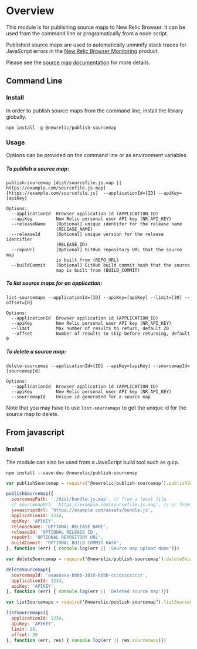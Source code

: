 # Overview

This module is for publishing source maps to New Relic Browser. It can be used from the command line or programatically from a node script.

Published source maps are used to automatically unminify stack traces for JavaScript errors in the [New Relic Browser Monitoring](https://newrelic.com/browser-monitoring) product.

Please see the [source map documentation](https://docs.newrelic.com/docs/new-relic-browser-source-maps) for more details.

## Command Line

### Install

In order to publish source maps from the command line, install the library globally.

```
npm install -g @newrelic/publish-sourcemap
```

### Usage

Options can be provided on the command line or as environment variables.

##### To publish a source map:

```
publish-sourcemap [dist/sourcefile.js.map || https://example.com/sourcefile.js.map] [https://example.com/sourcefile.js]  --applicationId=[ID] --apiKey=[apiKey]

Options:
  --applicationId  Browser application id (APPLICATION_ID)
  --apiKey         New Relic personal user API key (NR_API_KEY)
  --releaseName    [Optional] unique identifer for the release name
                   (RELEASE_NAME)
  --releaseId      [Optional] unique version for the release identifier
                   (RELEASE_ID)
  --repoUrl        [Optional] GitHub repository URL that the source map
                   is built from (REPO_URL)
  --buildCommit    [Optional] GitHub build commit hash that the source
                   map is built from (BUILD_COMMIT)
```

##### To list source maps for an application:

```
list-sourcemaps --applicationId=[ID] --apiKey=[apiKey] --limit=[20] --offset=[0]

Options:
  --applicationId  Browser application id (APPLICATION_ID)
  --apiKey         New Relic personal user API key (NR_API_KEY)
  --limit          Max number of results to return, default 20
  --offset         Number of results to skip before returning, default 0
```

##### To delete a source map:
```
delete-sourcemap --applicationId=[ID] --apiKey=[apiKey] --sourcemapId=[sourcemapId]

Options:
  --applicationId  Browser application id (APPLICATION_ID)
  --apiKey         New Relic personal user API key (NR_API_KEY)
  --sourcemapId    Unique id generated for a source map
```
Note that you may have to use `list-sourcemaps` to get the unique id for the source map to delete.

## From javascript

### Install

The module can also be used from a JavaScript build tool such as gulp.

```
npm install --save-dev @newrelic/publish-sourcemap
```

```javascript
var publishSourcemap = require(‘@newrelic/publish-sourcemap’).publishSourcemap

publishSourcemap({
  sourcemapPath: './dist/bundle.js.map', // from a local file
  // sourcemapUrl: 'https://example.com/sourcefile.js.map', // or from a URL
  javascriptUrl: 'https://example.com/assets/bundle.js',
  applicationId: 1234,
  apiKey: 'APIKEY',
  releaseName: 'OPTIONAL RELEASE NAME',
  releaseId: 'OPTIONAL RELEASE ID',
  repoUrl: 'OPTIONAL REPOSITORY URL',
  buildCommit: 'OPTIONAL BUILD COMMIT HASH',
}, function (err) { console.log(err || 'Source map upload done')})
```

```javascript
var deleteSourcemap = require(‘@newrelic/publish-sourcemap’).deleteSourcemap

deleteSourcemap({
  sourcemapId: 'aaaaaaaa-bbbb-1010-bbbb-cccccccccccc',
  applicationId: 1234,
  apiKey: 'APIKEY',
}, function (err) { console.log(err || 'Deleted source map')})
```

```javascript
var listSourcemaps = require(‘@newrelic/publish-sourcemap’).listSourcemaps

listSourcemaps({
  applicationId: 1234,
  apiKey: 'APIKEY',
  limit: 20,
  offset: 20
}, function (err, res) { console.log(err || res.sourcemaps)})
```
